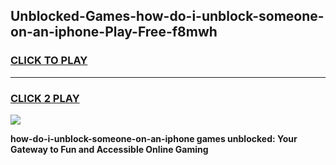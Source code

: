 
## Unblocked-Games-how-do-i-unblock-someone-on-an-iphone-Play-Free-f8mwh
<h3>
<a href="https://premium76.site?title=how-do-i-unblock-someone-on-an-iphone&ref=23A">CLICK TO PLAY</a></h3>
<hr>

<h3>
<a href="https://premium76.site?title=how-do-i-unblock-someone-on-an-iphone&ref=23A">CLICK 2 PLAY</a>
  
</h3>

<a href="https://premium76.site?title=how-do-i-unblock-someone-on-an-iphone&ref=23A"><img src="https://clearcache.store/games.png"></a>


**how-do-i-unblock-someone-on-an-iphone games unblocked: Your Gateway to Fun and Accessible Online Gaming**
